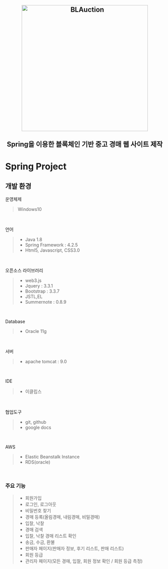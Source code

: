 <h2 align="center">
    <br>
    <img src="https://raw.githubusercontent.com/Team20s/BLAuction/master/BLAuction/web/img/logo.PNG" alt="BLAuction" width=400">
    <br>
    <br>
    Spring을 이용한 블록체인 기반 중고 경매 웹 사이트 제작
    <br>
</h2>

# Spring Project

## 개발 환경
운영체제
> Windows10
<br/>

언어
>+ Java 1.8  
>+ Spring Framework : 4.2.5  
>+ Html5, Javascript, CSS3.0  
<br/>

오픈소스 라이브러리
>+ web3.js  
>+ Jquery : 3.3.1  
>+ Bootstrap : 3.3.7  
>+ JSTL,EL  
>+ Summernote : 0.8.9  
<br/>

Database
>+ Oracle 11g
<br/>

서버
>+ apache tomcat : 9.0
<br/>

IDE
>+ 이클립스
<br/>

협업도구
>+ git, github
>+ google docs
<br/>

AWS
>+ Elastic Beanstalk Instance
>+ RDS(oracle)
<br/>

### 주요 기능
>+ 회원가입
>+ 로그인, 로그아웃
>+ 비밀번호 찾기
>+ 경매 등록(올림경매, 내림경매, 비밀경매)
>+ 입찰, 낙찰
>+ 경매 검색
>+ 입찰, 낙찰 경매 리스트 확인
>+ 송금, 수금, 환불
>+ 판매자 페이지(판매자 정보, 후기 리스트, 판매 리스트)
>+ 회원 등급
>+ 관리자 페이지(모든 경매, 입찰, 회원 정보 확인 / 회원 등급 측정)
